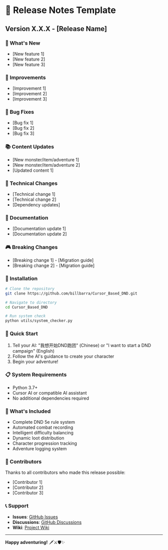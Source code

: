 # 🚀 Release Notes Template

## Version X.X.X - [Release Name]

### 🎯 What's New
- [New feature 1]
- [New feature 2]
- [New feature 3]

### 🔧 Improvements
- [Improvement 1]
- [Improvement 2]
- [Improvement 3]

### 🐛 Bug Fixes
- [Bug fix 1]
- [Bug fix 2]
- [Bug fix 3]

### 📚 Content Updates
- [New monster/item/adventure 1]
- [New monster/item/adventure 2]
- [Updated content 1]

### 🧪 Technical Changes
- [Technical change 1]
- [Technical change 2]
- [Dependency updates]

### 📖 Documentation
- [Documentation update 1]
- [Documentation update 2]

### 🎮 Breaking Changes
- [Breaking change 1] - [Migration guide]
- [Breaking change 2] - [Migration guide]

### 🚀 Installation
```bash
# Clone the repository
git clone https://github.com/billbarra/Cursor_Based_DND.git

# Navigate to directory
cd Cursor_Based_DND

# Run system check
python utils/system_checker.py
```

### 🎯 Quick Start
1. Tell your AI: "我想开始DND跑团" (Chinese) or "I want to start a DND campaign" (English)
2. Follow the AI's guidance to create your character
3. Begin your adventure!

### 📋 System Requirements
- Python 3.7+
- Cursor AI or compatible AI assistant
- No additional dependencies required

### 🎲 What's Included
- Complete DND 5e rule system
- Automated combat recording
- Intelligent difficulty balancing
- Dynamic loot distribution
- Character progression tracking
- Adventure logging system

### 🤝 Contributors
Thanks to all contributors who made this release possible:
- [Contributor 1]
- [Contributor 2]
- [Contributor 3]

### 📞 Support
- **Issues**: [GitHub Issues](https://github.com/billbarra/Cursor_Based_DND/issues)
- **Discussions**: [GitHub Discussions](https://github.com/billbarra/Cursor_Based_DND/discussions)
- **Wiki**: [Project Wiki](https://github.com/billbarra/Cursor_Based_DND/wiki)

---

**Happy adventuring!** 🗡️⚔️🛡️✨
